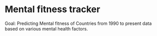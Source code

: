 # Mental fitness tracker
Goal: Predicting Mental fitness of Countries from 1990 to present data based on various mental health factors.
